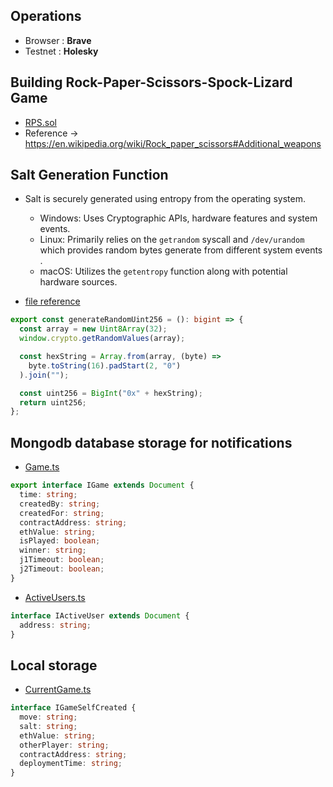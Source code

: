 ## Operations

- Browser : **Brave**
- Testnet : **Holesky**

## Building Rock-Paper-Scissors-Spock-Lizard Game

- <a href="./src/utils/RPS.sol" >RPS.sol</a>
- Reference -> https://en.wikipedia.org/wiki/Rock_paper_scissors#Additional_weapons

## Salt Generation Function

- Salt is securely generated using entropy from the operating system.

  - Windows: Uses Cryptographic APIs, hardware features and system events.
  - Linux: Primarily relies on the `getrandom` syscall and `/dev/urandom` which provides random bytes generate from different system events .
  - macOS: Utilizes the `getentropy` function along with potential hardware sources.

- <a href="./src/utils/Helpers.ts" >file reference</a>

```typescript
export const generateRandomUint256 = (): bigint => {
  const array = new Uint8Array(32);
  window.crypto.getRandomValues(array);

  const hexString = Array.from(array, (byte) =>
    byte.toString(16).padStart(2, "0")
  ).join("");

  const uint256 = BigInt("0x" + hexString);
  return uint256;
};
```

## Mongodb database storage for notifications

- <a href="./src/utils/Game.ts" >Game.ts</a>

```typescript
export interface IGame extends Document {
  time: string;
  createdBy: string;
  createdFor: string;
  contractAddress: string;
  ethValue: string;
  isPlayed: boolean;
  winner: string;
  j1Timeout: boolean;
  j2Timeout: boolean;
}
```

- <a href="./src/utils/ActiveUser.ts" >ActiveUsers.ts</a>

```typescript
interface IActiveUser extends Document {
  address: string;
}
```

## Local storage

- <a href="./src/components/CurrentGame.tsx" >CurrentGame.ts</a>

```typescript
interface IGameSelfCreated {
  move: string;
  salt: string;
  ethValue: string;
  otherPlayer: string;
  contractAddress: string;
  deploymentTime: string;
}
```
